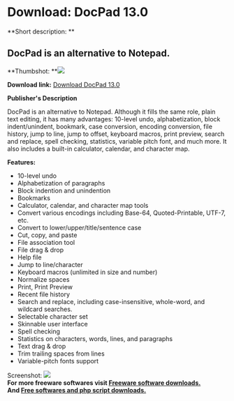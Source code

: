 # Download: DocPad 13.0

**Short description: **

## DocPad is an alternative to Notepad.

  
**Thumbshot: **![](http://www.freewarefiles.com/screenshot/docpad_md.gif)   
  
**Download link:** [Download DocPad 13.0](http://freesoftwares.boysofts.com/DocPad_program_13038.html)  
  

**Publisher's Description**  
  

DocPad is an alternative to Notepad. Although it fills the same role, plain
text editing, it has many advantages: 10-level undo, alphabetization, block
indent/unindent, bookmark, case conversion, encoding conversion, file history,
jump to line, jump to offset, keyboard macros, print preview, search and
replace, spell checking, statistics, variable pitch font, and much more. It
also includes a built-in calculator, calendar, and character map.

**Features:**

  * 10-level undo 
  * Alphabetization of paragraphs 
  * Block indention and unindention 
  * Bookmarks 
  * Calculator, calendar, and character map tools 
  * Convert various encodings including Base-64, Quoted-Printable, UTF-7, etc. 
  * Convert to lower/upper/title/sentence case 
  * Cut, copy, and paste 
  * File association tool 
  * File drag & drop 
  * Help file 
  * Jump to line/character 
  * Keyboard macros (unlimited in size and number) 
  * Normalize spaces 
  * Print, Print Preview 
  * Recent file history 
  * Search and replace, including case-insensitive, whole-word, and wildcard searches. 
  * Selectable character set 
  * Skinnable user interface 
  * Spell checking 
  * Statistics on characters, words, lines, and paragraphs 
  * Text drag & drop 
  * Trim trailing spaces from lines 
  * Variable-pitch fonts support 

  
  
Screenshot: ![](http://www.freewarefiles.com/screenshot/docpad.gif)  
**For more freeware softwares visit [Freeware software downloads.](http://freesoftwares.boysofts.com/)**   
**And [Free softwares and php script downloads.](http://www.boysofts.com/)**

